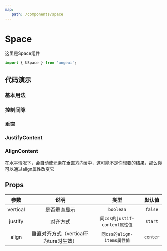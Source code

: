 ```yaml
---
map:
   path: /components/space
---
```


# Space

这里是Space组件

```js
import { USpace } from 'ungeui';
```

## 代码演示

### 基本用法

<demo src="./demo/base.vue"
 language="vue"
 title="基本用法"
 desc="会覆盖子元素自带的边距">
</demo>

### 控制间隙

<demo src="./demo/grap.vue"
 language="vue"
 title="基本用法"
 desc="使子元素垂直显示">
</demo>


### 垂直

<demo src="./demo/vertical.vue"
 language="vue"
 title="基本用法"
 desc="使子元素垂直显示">
</demo>

### JustifyContent

<demo src="./demo/justify.vue"
 language="vue"
 title="基本用法"
 desc="使子元素对齐">
</demo>

### AlignContent

在水平情况下，会自动使元素在垂直方向居中，这可能不是你想要的结果，那么你可以通过align属性改变它

<demo src="./demo/align.vue"
 language="vue"
 title="基本用法"
 desc="">
</demo>

## Props

| 参数  |   说明   |   类型    |   默认值    |
| :---: | :------: | :-------: | :---------: |
| vertical | 是否垂直显示 | `boolean` | `false` |
| justify | 对齐方式 | `同css的justif-content属性值` | `start` |
| align | 垂直对齐方式（vertical不为ture时生效） | `同css的align-items属性值` | `center` |